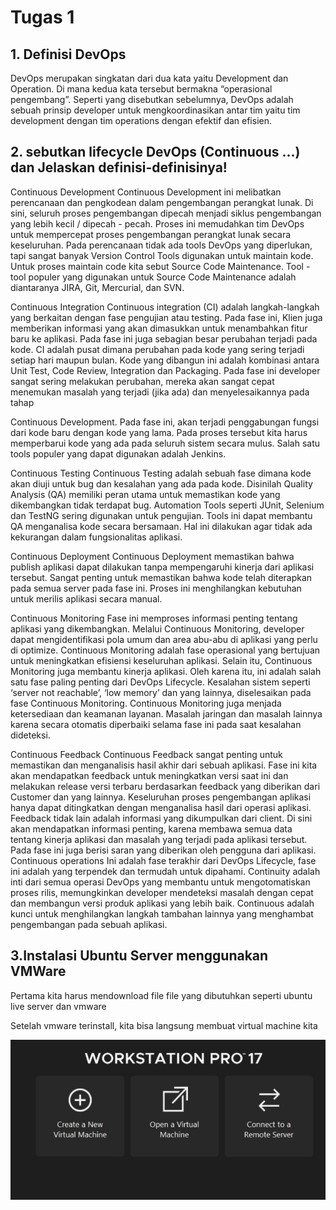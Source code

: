 <h1>Tugas 1</h1>

<h2>1. Definisi DevOps</h2>
   DevOps merupakan singkatan dari dua kata yaitu Development dan Operation. Di mana
kedua kata tersebut bermakna “operasional pengembang”. Seperti yang disebutkan
sebelumnya, DevOps adalah sebuah prinsip developer untuk mengkoordinasikan antar tim
yaitu tim development dengan tim operations dengan efektif dan efisien.

<h2>2. sebutkan lifecycle DevOps (Continuous ...) dan Jelaskan definisi-definisinya! </h2>

Continuous Development
    Continuous Development ini melibatkan perencanaan dan pengkodean dalam pengembangan
perangkat lunak. Di sini, seluruh proses pengembangan dipecah menjadi siklus
pengembangan yang lebih kecil / dipecah - pecah. Proses ini memudahkan tim DevOps untuk
mempercepat proses pengembangan perangkat lunak secara keseluruhan.
Pada perencanaan tidak ada tools DevOps yang diperlukan, tapi sangat banyak Version
Control Tools digunakan untuk maintain kode. Untuk proses maintain code kita sebut Source
Code Maintenance.
Tool - tool populer yang digunakan untuk Source Code Maintenance adalah diantaranya
JIRA, Git, Mercurial, dan SVN.

Continuous Integration
Continuous integration (CI) adalah langkah-langkah yang berkaitan dengan fase pengujian
atau testing. Pada fase ini, Klien juga memberikan informasi yang akan dimasukkan untuk
menambahkan fitur baru ke aplikasi. Pada fase ini juga sebagian besar perubahan terjadi pada
kode. CI adalah pusat dimana perubahan pada kode yang sering terjadi setiap hari maupun
bulan.
Kode yang dibangun ini adalah kombinasi antara Unit Test, Code Review, Integration dan
Packaging. Pada fase ini developer sangat sering melakukan perubahan, mereka akan sangat
cepat menemukan masalah yang terjadi (jika ada) dan menyelesaikannya pada tahap

Continuous Development.
Pada fase ini, akan terjadi penggabungan fungsi dari kode baru dengan kode yang lama. Pada
proses tersebut kita harus memperbarui kode yang ada pada seluruh sistem secara mulus.
Salah satu tools populer yang dapat digunakan adalah Jenkins.

Continuous Testing
Continuous Testing adalah sebuah fase dimana kode akan diuji untuk bug dan kesalahan yang
ada pada kode. Disinilah Quality Analysis (QA) memiliki peran utama untuk memastikan
kode yang dikembangkan tidak terdapat bug.
Automation Tools seperti JUnit, Selenium dan TestNG sering digunakan untuk pengujian.
Tools ini dapat membantu QA menganalisa kode secara bersamaan. Hal ini dilakukan agar
tidak ada kekurangan dalam fungsionalitas aplikasi.

Continuous Deployment
Continuous Deployment memastikan bahwa publish aplikasi dapat dilakukan tanpa
mempengaruhi kinerja dari aplikasi tersebut. Sangat penting untuk memastikan bahwa kode
telah diterapkan pada semua server pada fase ini. Proses ini menghilangkan kebutuhan untuk
merilis aplikasi secara manual.

Continuous Monitoring
Fase ini memproses informasi penting tentang aplikasi yang dikembangkan. Melalui
Continuous Monitoring, developer dapat mengidentifikasi pola umum dan area abu-abu di
aplikasi yang perlu di optimize.
Continuous Monitoring adalah fase operasional yang bertujuan untuk meningkatkan efisiensi
keseluruhan aplikasi. Selain itu, Continuous Monitoring juga membantu kinerja aplikasi.
Oleh karena itu, ini adalah salah satu fase paling penting dari DevOps Lifecycle.
Kesalahan sistem seperti ‘server not reachable’, ‘low memory’ dan yang lainnya, diselesaikan
pada fase Continuous Monitoring. Continuous Monitoring juga menjada ketersediaan dan
keamanan layanan. Masalah jaringan dan masalah lainnya karena secara otomatis diperbaiki
selama fase ini pada saat kesalahan dideteksi.

Continuous Feedback
Continuous Feedback sangat penting untuk memastikan dan menganalisis hasil akhir dari
sebuah aplikasi. Fase ini kita akan mendapatkan feedback untuk meningkatkan versi saat ini
dan melakukan release versi terbaru berdasarkan feedback yang diberikan dari Customer dan
yang lainnya.
Keseluruhan proses pengembangan aplikasi hanya dapat ditingkatkan dengan menganalisa
hasil dari operasi aplikasi. Feedback tidak lain adalah informasi yang dikumpulkan dari
client. Di sini akan mendapatkan informasi penting, karena membawa semua data tentang
kinerja aplikasi dan masalah yang terjadi pada aplikasi tersebut. Pada fase ini juga berisi
saran yang diberikan oleh pengguna dari aplikasi.
Continuous operations
Ini adalah fase terakhir dari DevOps Lifecycle, fase ini adalah yang terpendek dan termudah
untuk dipahami. Continuity adalah inti dari semua operasi DevOps yang membantu untuk
mengotomatiskan proses rilis, memungkinkan developer mendeteksi masalah dengan cepat
dan membangun versi produk aplikasi yang lebih baik. Continuous adalah kunci untuk
menghilangkan langkah tambahan lainnya yang menghambat pengembangan pada sebuah
aplikasi.


<h2>3.Instalasi Ubuntu Server menggunakan VMWare</h2>

Pertama kita harus mendownload file file yang dibutuhkan seperti ubuntu live server dan
vmware


Setelah vmware terinstall, kita bisa langsung membuat virtual machine kita

![1](https://github.com/johndy2742/dumbways-devops15-Johndy-Panca/blob/main/Tugas%201/images/1.jpg)



